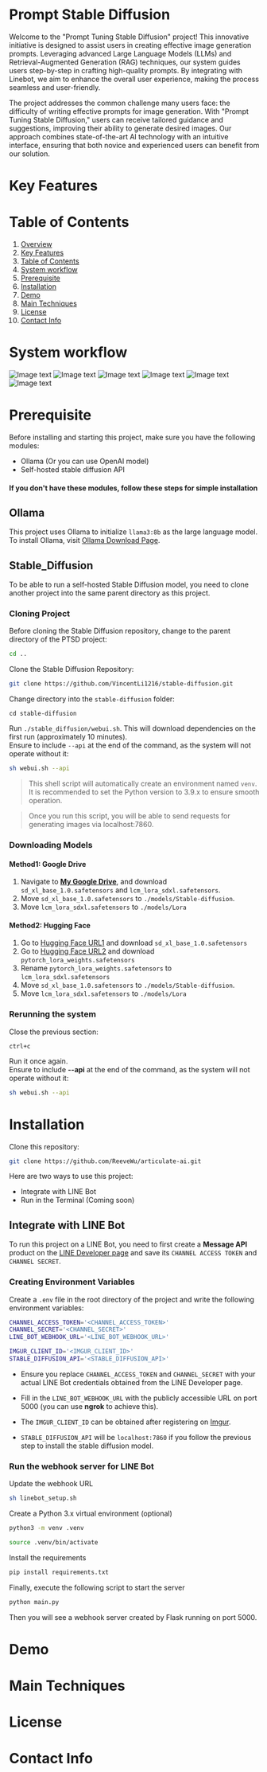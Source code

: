 # Prompt Stable Diffusion
Welcome to the "Prompt Tuning Stable Diffusion" project! This innovative initiative is designed to assist users in creating effective image generation prompts. Leveraging advanced Large Language Models (LLMs) and Retrieval-Augmented Generation (RAG) techniques, our system guides users step-by-step in crafting high-quality prompts. By integrating with Linebot, we aim to enhance the overall user experience, making the process seamless and user-friendly.

The project addresses the common challenge many users face: the difficulty of writing effective prompts for image generation. With "Prompt Tuning Stable Diffusion," users can receive tailored guidance and suggestions, improving their ability to generate desired images. Our approach combines state-of-the-art AI technology with an intuitive interface, ensuring that both novice and experienced users can benefit from our solution.

# Key Features

# Table of Contents

1. [Overview](#prompt-stable-diffusion)
2. [Key Features](#key-features)
2. [Table of Contents](#table-of-contents)
2. [System workflow](#system-workflow)
3. [Prerequisite](#prerequisite)
3. [Installation](#installation)
7. [Demo](#demo)
8. [Main Techniques](#main-techniques)
9. [License](#license)
10. [Contact Info](#contact-info)



# System workflow

![Image text](https://raw.githubusercontent.com/ReeveWu/articulate-ai/main/image/rag.jpg)
![Image text](https://raw.githubusercontent.com/ReeveWu/articulate-ai/main/image/select_rag.jpg)
![Image text](https://raw.githubusercontent.com/ReeveWu/articulate-ai/main/image/gen_desc.jpg)
![Image text](https://raw.githubusercontent.com/ReeveWu/articulate-ai/main/image/gen_style.jpg)
![Image text](https://raw.githubusercontent.com/ReeveWu/articulate-ai/main/image/distinguisher.jpg)
![Image text](https://raw.githubusercontent.com/ReeveWu/articulate-ai/main/image/final.jpg)

# Prerequisite

Before installing and starting this project, make sure you have the following modules:

- Ollama (Or you can use OpenAI model)
- Self-hosted stable diffusion API

#### If you don't have these modules, follow these steps for simple installation

## Ollama

This project uses Ollama to initialize `llama3:8b` as the large language model. To install Ollama, visit [Ollama Download Page](https://ollama.com/download).

## Stable_Diffusion

To be able to run a self-hosted Stable Diffusion model, you need to clone another project into the same parent directory as this project.

### Cloning Project

Before cloning the Stable Diffusion repository, change to the parent directory of the PTSD project:

```sh
cd ..
```

Clone the Stable Diffusion Repository:

```sh
git clone https://github.com/VincentLi1216/stable-diffusion.git
```

Change directory into the `stable-diffusion` folder:

```
cd stable-diffusion
```

Run `./stable_diffusion/webui.sh`. This will download dependencies on the first run (approximately 10 minutes).  
Ensure to include `--api` at the end of the command, as the system will not operate without it:

```sh
sh webui.sh --api
```

> This shell script will automatically create an environment named `venv`. It is recommended to set the Python version to 3.9.x to ensure smooth operation.

> Once you run this script, you will be able to send requests for generating images via localhost:7860.

### Downloading Models

#### Method1: Google Drive

1. Navigate to **[My Google Drive](https://drive.google.com/drive/u/0/folders/1sGHcNInrKNdsd3m_XNn9Q8Zveya1S7uS)**, and download `sd_xl_base_1.0.safetensors` and `lcm_lora_sdxl.safetensors`.
2. Move `sd_xl_base_1.0.safetensors` to `./models/Stable-diffusion`.
3. Move `lcm_lora_sdxl.safetensors` to `./models/Lora`

#### Method2: Hugging Face

1. Go to [Hugging Face URL1](https://huggingface.co/stabilityai/stable-diffusion-xl-base-1.0/tree/main) and download `sd_xl_base_1.0.safetensors`
2. Go to [Hugging Face URL2](https://huggingface.co/latent-consistency/lcm-lora-sdxl/blob/main/pytorch_lora_weights.safetensors) and download `pytorch_lora_weights.safetensors`
3. Rename `pytorch_lora_weights.safetensors` to `lcm_lora_sdxl.safetensors`
4. Move `sd_xl_base_1.0.safetensors` to `./models/Stable-diffusion`.
5. Move `lcm_lora_sdxl.safetensors` to `./models/Lora`

### Rerunning the system

Close the previous section:

```
ctrl+c
```

Run it once again.  
Ensure to include **--api** at the end of the command, as the system will not operate without it:

```sh
sh webui.sh --api
```

# Installation

Clone this repository:

```sh
git clone https://github.com/ReeveWu/articulate-ai.git
```

Here are two ways to use this project:

- Integrate with LINE Bot
- Run in the Terminal (Coming soon)

## Integrate with LINE Bot

To run this project on a LINE Bot, you need to first create a **Message API** product on the [LINE Developer page](https://developers.line.biz) and save its `CHANNEL ACCESS TOKEN` and `CHANNEL SECRET`.

### Creating Environment Variables

Create a `.env` file in the root directory of the project and write the following environment variables:

```sh
CHANNEL_ACCESS_TOKEN='<CHANNEL_ACCESS_TOKEN>'
CHANNEL_SECRET='<CHANNEL_SECRET>'
LINE_BOT_WEBHOOK_URL='<LINE_BOT_WEBHOOK_URL>'

IMGUR_CLIENT_ID='<IMGUR_CLIENT_ID>'
STABLE_DIFFUSION_API='<STABLE_DIFFUSION_API>'
```

- Ensure you replace `CHANNEL_ACCESS_TOKEN` and `CHANNEL_SECRET` with your actual LINE Bot credentials obtained from the LINE Developer page.

- Fill in the `LINE_BOT_WEBHOOK_URL` with the publicly accessible URL on port 5000 (you can use **ngrok** to achieve this).

- The `IMGUR_CLIENT_ID` can be obtained after registering on [Imgur](https://imgur.com/).

- `STABLE_DIFFUSION_API` will be `localhost:7860` if you follow the previous step to install the stable diffusion model.

### Run the webhook server for LINE Bot

Update the webhook URL

```sh
sh linebot_setup.sh
```

Create a Python 3.x virtual environment (optional)

```sh
python3 -m venv .venv
```

```sh
source .venv/bin/activate
```

Install the requirements

```sh
pip install requirements.txt
```

Finally, execute the following script to start the server

```sh
python main.py
```

Then you will see a webhook server created by Flask running on port 5000.

# Demo

# Main Techniques

# License

# Contact Info